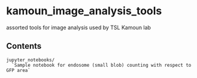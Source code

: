 # kamoun_image_analysis_tools
assorted tools for image analysis used by TSL Kamoun lab


## Contents

```
jupyter_notebooks/
  `Sample notebook for endosome (small blob) counting with respect to GFP area`	
```
